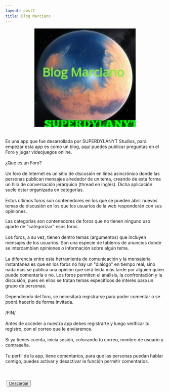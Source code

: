 ```yaml
---
layout: post7
title: Blog Marciano
---
```


<div class="separator" style="clear: both; text-align: center;">
<a href="../img/20200713_151306.jpg" imageanchor="1" style="margin-left: 1em; margin-right: 1em;"><img border="0" data-original-height="348" data-original-width="359" height="310" src="../img/20200713_151306.jpg" width="320" /></a></div>
<br />
<br />
Es una app que fue desarrollada por SUPERDYLANYT Studios, para empezar esta app es como un blog, aquí puedes publicar preguntas en el Foro y jugar videojuegos online.<br />
<br />
¿Que es un Foro?<br />
<br />
Un foro de Internet es un sitio de discusión en línea asincrónico donde las personas publican mensajes alrededor de un tema, creando de esta forma un hilo de conversación jerárquico (thread en inglés). Dicha aplicación suele estar organizada en categorías.<br />
<br />
Estos últimos foros son contenedores en los que se pueden abrir nuevos temas de discusión en los que los usuarios de la web responderán con sus opiniones.

Las categorías son contenedores de foros que no tienen ninguno uso aparte de "categorizar" esos foros.<br />
<br />
Los foros, a su vez, tienen dentro temas (argumentos) que incluyen mensajes de los usuarios. Son una especie de tableros de anuncios donde se intercambian opiniones o información sobre algún tema.<br />
<br />
La diferencia entre esta herramienta de comunicación y la mensajería instantánea es que en los foros no hay un "diálogo" en tiempo real, sino nada más se publica una opinión que será leída más tarde por alguien quien puede comentarla o no. Los foros permiten el análisis, la confrontación y la discusión, pues en ellos se tratan temas específicos de interés para un grupo de personas.<br />
<br />
Dependiendo del foro, se necesitará registrarse para poder comentar o se podrá hacerlo de forma invitada.<br />
<br />
/FIN/<br />
<br />
Antes de acceder a nuestra app debes registrarte y luego verificar tu registro, con el correo que le enviaremos.<br />
<br />
Si ya tienes cuenta, inicia sesión, colocando tu correo, nombre de usuario y contraseña.<br />
<br />
Tu perfil de la app, tiene comentarios, para que las personas puedan hablar contigo, puedes activar y desactivar la función permitir comentarios.<br />
<br />
<br />
<br />
&nbsp;<button><a href="https://blog-marciano.uptodown.com/android" class="boton_personalizado">Descargar</a></button>



                                 
